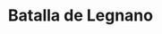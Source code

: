 ﻿---
title: "Batalla de Legnano"
permalink: periodes_220.html
layout: periode
dataInici: 1176-05-29
sidebar: periodes
pares:
  - 219:
    title: "Güelfos y Gibelinos"
    dataInici: "(1125)"
    dataFi: "(1320)"

fills:
jocsPrincipals:
  - title: "Battles of the Middle Ages: Legnano"
    bggId: 37324
    dataInici: 
    dataFi: 

jocsEscenaris:
jocsEpoca:
  - title: "Ancient Battles Deluxe"
    bggId: 36596
    escenari: "Legnano"

  - title: "Men at Arms"
    bggId: 8327
    escenari: "Legnano"

  - title: "Chainmail"
    bggId: 35508
    escenari: "Legnano"
    dataInici: 
    dataFi: 

jocsEpocaEscenaris:
---
